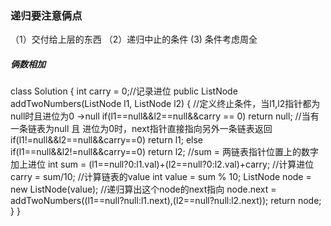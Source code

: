 ### 递归要注意俩点
（1）交付给上层的东西
（2）递归中止的条件
 (3) 条件考虑周全


##### 俩数相加
class Solution {
    int carry = 0;//记录进位
    public ListNode addTwoNumbers(ListNode l1, ListNode l2) {
        //定义终止条件，当l1,l2指针都为null时且进位为0 ->null
        if(l1==null&&l2==null&&carry == 0) return null;
        //当有一条链表为null 且 进位为0时，next指针直接指向另外一条链表返回
        if(l1!=null&&l2==null&&carry==0) return l1;
        else if(l1==null&&l2!=null&&carry==0) return l2;
        //sum = 两链表指针位置上的数字加上进位
        int sum = (l1==null?0:l1.val)+(l2==null?0:l2.val)+carry;
        //计算进位
        carry = sum/10;
        //计算链表的value
        int value = sum % 10;
        ListNode node = new ListNode(value);
        //递归算出这个node的next指向
        node.next = addTwoNumbers((l1==null?null:l1.next),(l2==null?null:l2.next));
        return node;
    }
}
